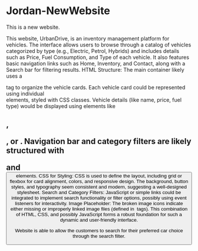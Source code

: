 # Jordan-NewWebsite
This is a new website.

This website, UrbanDrive, is an inventory management platform for vehicles. The interface allows users to browse through a catalog of vehicles categorized by type (e.g., Electric, Petrol, Hybrids) and includes details such as Price, Fuel Consumption, and Type of each vehicle. It also features basic navigation links such as Home, Inventory, and Contact, along with a Search bar for filtering results.
HTML Structure:
The main container likely uses a <div> tag to organize the vehicle cards.
Each vehicle card could be represented using individual <div> elements, styled with CSS classes.
Vehicle details (like name, price, fuel type) would be displayed using elements like <h2>, <p>, or <span>.
Navigation bar and category filters are likely structured with <nav> and <button> elements.
CSS for Styling:
CSS is used to define the layout, including grid or flexbox for card alignment, colors, and responsive design.
The background, button styles, and typography seem consistent and modern, suggesting a well-designed stylesheet.
Search and Category Filters:
JavaScript or simple links could be integrated to implement search functionality or filter options, possibly using event listeners for interactivity.
Image Placeholder:
The broken image icons indicate either missing or improperly linked image files (defined in <img> tags).
This combination of HTML, CSS, and possibly JavaScript forms a robust foundation for such a dynamic and user-friendly interface. 

Website is able to allow the customers to search for their preferred car choice through the search filter.